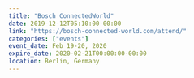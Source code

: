 ```yaml
---
title: "Bosch ConnectedWorld"
date: 2019-12-12T05:10:00-00:00
link: "https://bosch-connected-world.com/attend/"
categories: ["events"]
event_date: Feb 19-20, 2020
expire_date: 2020-02-21T00:00:00-00:00
location: Berlin, Germany
---
```

